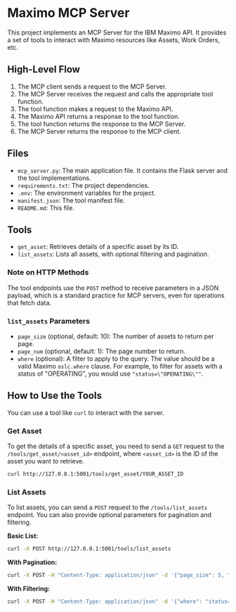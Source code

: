 # Maximo MCP Server

This project implements an MCP Server for the IBM Maximo API. It provides a set of tools to interact with Maximo resources like Assets, Work Orders, etc.

## High-Level Flow

1.  The MCP client sends a request to the MCP Server.
2.  The MCP Server receives the request and calls the appropriate tool function.
3.  The tool function makes a request to the Maximo API.
4.  The Maximo API returns a response to the tool function.
5.  The tool function returns the response to the MCP Server.
6.  The MCP Server returns the response to the MCP client.

## Files

-   `mcp_server.py`: The main application file. It contains the Flask server and the tool implementations.
-   `requirements.txt`: The project dependencies.
-   `.env`: The environment variables for the project.
-   `manifest.json`: The tool manifest file.
-   `README.md`: This file.

## Tools

- `get_asset`: Retrieves details of a specific asset by its ID.
- `list_assets`: Lists all assets, with optional filtering and pagination.

### Note on HTTP Methods

The tool endpoints use the `POST` method to receive parameters in a JSON payload, which is a standard practice for MCP servers, even for operations that fetch data.

### `list_assets` Parameters

-   `page_size` (optional, default: 10): The number of assets to return per page.
-   `page_num` (optional, default: 1): The page number to return.
-   `where` (optional): A filter to apply to the query. The value should be a valid Maximo `oslc.where` clause. For example, to filter for assets with a status of "OPERATING", you would use `"status=\"OPERATING\""`.

## How to Use the Tools

You can use a tool like `curl` to interact with the server.

### Get Asset

To get the details of a specific asset, you need to send a `GET` request to the `/tools/get_asset/<asset_id>` endpoint, where `<asset_id>` is the ID of the asset you want to retrieve.

```bash
curl http://127.0.0.1:5001/tools/get_asset/YOUR_ASSET_ID
```

### List Assets

To list assets, you can send a `POST` request to the `/tools/list_assets` endpoint. You can also provide optional parameters for pagination and filtering.

**Basic List:**
```bash
curl -X POST http://127.0.0.1:5001/tools/list_assets
```

**With Pagination:**
```bash
curl -X POST -H "Content-Type: application/json" -d '{"page_size": 5, "page_num": 2}' http://127.0.0.1:5001/tools/list_assets
```

**With Filtering:**
```bash
curl -X POST -H "Content-Type: application/json" -d '{"where": "status=\\\"OPERATING\\\""}' http://127.0.0.1:5001/tools/list_assets
```

